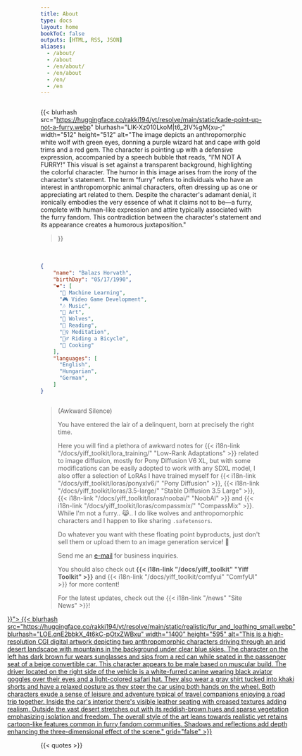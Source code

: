 ```yaml
---
title: About
type: docs
layout: home
bookToC: false
outputs: [HTML, RSS, JSON]
aliases:
  - /about/
  - /about
  - /en/about/
  - /en/about
  - /en/
  - /en
---
```


<!-- markdownlint-disable MD009 MD025 MD033 MD034 -->

<div style="display: flex; flex-wrap: wrap; justify-content: space-between; gap: 20px;">
  <div style="flex: 1 1 300px; min-width: 0;">

{{< blurhash
    src="https://huggingface.co/rakki194/yt/resolve/main/static/kade-point-up-not-a-furry.webp"
    blurhash="LIK-Xz010LkoM|t6_2IV%gM{xu-;"
    width="512"
    height="512"
    alt="The image depicts an anthropomorphic white wolf with green eyes, donning a purple wizard hat and cape with gold trims and a red gem. The character is pointing up with a defensive expression, accompanied by a speech bubble that reads, “I'M NOT A FURRY!” This visual is set against a transparent background, highlighting the colorful character. The humor in this image arises from the irony of the character's statement. The term “furry” refers to individuals who have an interest in anthropomorphic animal characters, often dressing up as one or appreciating art related to them. Despite the character's adamant denial, it ironically embodies the very essence of what it claims not to be—a furry, complete with human-like expression and attire typically associated with the furry fandom. This contradiction between the character's statement and its appearance creates a humorous juxtaposition."
>}}

  </div>
  <div style="flex: 1 1 300px; min-width: 0;">

```json
{
    "name": "Balazs Horvath",
    "birthDay": "05/17/1990",
    "❤️": [
      "🧠 Machine Learning",
      "🎮 Video Game Development",
      "🎶 Music",
      "🎨 Art",
      "🐺 Wolves",
      "📖 Reading",
      "🧘‍♀️ Meditation",
      "🚴‍♂️ Riding a Bicycle",
      "🧁 Cooking"
    ],
    "languages": [
      "English",
      "Hungarian",
      "German",
    ]
}
```

  </div>
</div>

> (Awkward Silence)
>
> You have entered the lair of a delinquent, born at precisely the right time.
>
> Here you will find a plethora of awkward notes for {{< i18n-link "/docs/yiff_toolkit/lora_training/" "Low-Rank Adaptations" >}} related to image diffusion, mostly for Pony Diffusion V6 XL, but with some modifications can be easily adopted to work with any SDXL model, I also offer a selection of LoRAs I have trained myself for {{< i18n-link "/docs/yiff_toolkit/loras/ponyxlv6/" "Pony Diffusion" >}}, {{< i18n-link "/docs/yiff_toolkit/loras/3.5-large/" "Stable Diffusion 3.5 Large" >}}, {{< i18n-link "/docs/yiff_toolkit/loras/noobai/" "NoobAI" >}} and {{< i18n-link "/docs/yiff_toolkit/loras/compassmix/" "CompassMix" >}}. While I'm not a furry.. 😹.. I do like wolves and anthropomorphic characters and I happen to like sharing `.safetensors`.
> 
> Do whatever you want with these floating point byproducts, just don't sell them or upload them to an image generation service! 🐺
> 
> Send me an [e-mail](mailto:acsipont@gmail.com) for business inquiries.
> 
> You should also check out **{{< i18n-link "/docs/yiff_toolkit" "Yiff Toolkit" >}}** and {{< i18n-link "/docs/yiff_toolkit/comfyui" "ComfyUI" >}} for more content!
>
> For the latest updates, check out the {{< i18n-link "/news" "Site News" >}}!

<div style="display: flex; justify-content: center;">
  <a href="{{< i18n-link "/docs/yiff_toolkit" "" true >}}">
    {{< blurhash
      src="https://huggingface.co/rakki194/yt/resolve/main/static/realistic/fur_and_loathing_small.webp"
      blurhash="LOE.qnE2bbkX_4t6kC-pOtxZWBxu"
      width="1400"
      height="595"
      alt="This is a high-resolution CGI digital artwork depicting two anthropomorphic characters driving through an arid desert landscape with mountains in the background under clear blue skies. The character on the left has dark brown fur wears sunglasses and sips from a red can while seated in the passenger seat of a beige convertible car. This character appears to be male based on muscular build. The driver located on the right side of the vehicle is a white-furred canine wearing black aviator goggles over their eyes and a light-colored safari hat. They also wear a gray shirt tucked into khaki shorts and have a relaxed posture as they steer the car using both hands on the wheel. Both characters exude a sense of leisure and adventure typical of travel companions enjoying a road trip together. Inside the car's interior there's visible leather seating with creased textures adding realism. Outside the vast desert stretches out with its reddish-brown hues and sparse vegetation emphasizing isolation and freedom. The overall style of the art leans towards realistic yet retains cartoon-like features common in furry fandom communities. Shadows and reflections add depth enhancing the three-dimensional effect of the scene."
      grid="false"
    >}}
  </a>
</div>

{{< quotes >}}
